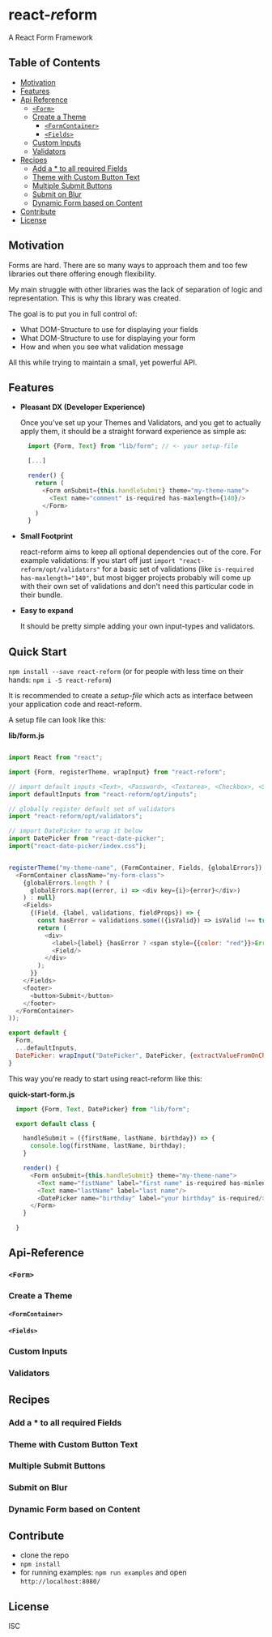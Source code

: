 # react-<i>re</i>form

A React Form Framework

## Table of Contents

- [Motivation](#motivation)
- [Features](#features)
- [Api Reference](#api-reference)
  - [`<Form>`](#form)
  - [Create a Theme](#create-a-theme)
    - [`<FormContainer>`](#formcontainer)
    - [`<Fields>`](#fields)
  - [Custom Inputs](#custom-inputs)
  - [Validators](#validators)
- [Recipes](#recipes)
  - [Add a * to all required Fields](#add-a--to-all-required-fields)
  - [Theme with Custom Button Text](#theme-with-custom-button-text)
  - [Multiple Submit Buttons](#multiple-submit-buttons)
  - [Submit on Blur](#submit-on-blur)
  - [Dynamic Form based on Content](#dynamic-form-based-on-content)
- [Contribute](#contribute)
- [License](#license)

## Motivation

Forms are hard. There are so many ways to approach them and too few libraries out there offering enough flexibility.

My main struggle with other libraries was the lack of separation of logic and representation. This is why this library was created.

The goal is to put you in full control of:

 - What DOM-Structure to use for displaying your fields
 - What DOM-Structure to use for displaying your form
 - How and when you see what validation message

All this while trying to maintain a small, yet powerful API.

## Features

- **Pleasant DX (Developer Experience)**

  Once you've set up your Themes and Validators, and you get to actually apply them, it should be a straight forward experience as simple as:

  ```javascript
    import {Form, Text} from "lib/form"; // <- your setup-file

    [...]

    render() {
      return (
        <Form onSubmit={this.handleSubmit} theme="my-theme-name">
          <Text name="comment" is-required has-maxlength={140}/>
        </Form>
      )
    }
  ```

- **Small Footprint**

  react-reform aims to keep all optional dependencies out of the core. For example validations: If you start off just `import "react-reform/opt/validators"` for a basic set of validations (like `is-required` `has-maxlength="140"`, but most bigger projects probably will come up with their own set of validations and don't need this particular code in their bundle.

- **Easy to expand**

  It should be pretty simple adding your own input-types and validators.

## Quick Start

`npm install --save react-reform` (or for people with less time on their hands: `npm i -S react-reform`)

It is recommended to create a _setup-file_ which acts as interface between your application code and react-reform.

A setup file can look like this:

**lib/form.js**
```javascript

import React from "react";

import {Form, registerTheme, wrapInput} from "react-reform";

// import default inputs <Text>, <Password>, <Textarea>, <Checkbox>, <Select>
import defaultInputs from "react-reform/opt/inputs";

// globally register default set of validators
import "react-reform/opt/validators";

// import DatePicker to wrap it below
import DatePicker from "react-date-picker";
import("react-date-picker/index.css");


registerTheme("my-theme-name", (FormContainer, Fields, {globalErrors}) => (
  <FormContainer className="my-form-class">
    {globalErrors.length ? (
      globalErrors.map((error, i) => <div key={i}>{error}</div>)
    ) : null}
    <Fields>
      {(Field, {label, validations, fieldProps}) => {
        const hasError = validations.some(({isValid}) => isValid !== true);
        return (
          <div>
            <label>{label} {hasError ? <span style={{color: "red"}}>Error</span> : null}</label>
            <Field/>
          </div>
        );
      }}
    </Fields>
    <footer>
      <button>Submit</button>
    </footer>
  </FormContainer>
));

export default {
  Form,
  ...defaultInputs,
  DatePicker: wrapInput("DatePicker", DatePicker, {extractValueFromOnChange: date => date, propNameForValue: "date"})
}

```

This way you're ready to start using react-reform like this:

**quick-start-form.js**
```javascript
  import {Form, Text, DatePicker} from "lib/form";

  export default class {

    handleSubmit = ({firstName, lastName, birthday}) => {
      console.log(firstName, lastName, birthday);
    }

    render() {
      <Form onSubmit={this.handleSubmit} theme="my-theme-name">
        <Text name="fistName" label="first name" is-required has-minlength={2}/>
        <Text name="lastName" label="last name"/>
        <DatePicker name="birthday" label="your birthday" is-required/>
      </Form>
    }

  }

```

## Api-Reference

### `<Form>`

### Create a Theme

#### `<FormContainer>`

#### `<Fields>`

### Custom Inputs

### Validators

## Recipes

### Add a * to all required Fields

### Theme with Custom Button Text

### Multiple Submit Buttons

### Submit on Blur

### Dynamic Form based on Content


## Contribute

- clone the repo
- `npm install`
- for running examples: `npm run examples` and open `http://localhost:8080/`

## License

ISC

